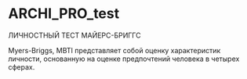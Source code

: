 # ARCHI_PRO_test

ЛИЧНОСТНЫЙ ТЕСТ МАЙЕРС-БРИГГС

Myers-Briggs, MBTI представляет собой оценку характеристик личности, основанную на оценке предпочтений человека в четырех сферах.